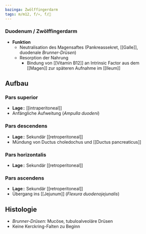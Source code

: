 ```yaml
---
bazinga: Zwölffingerdarm
tags: m/m12, f/💀, f/💩
---
```

### Duodenum / Zwölffingerdarm
- **Funktion**
	- Neutralisation des Magensaftes (Pankreassekret, [[Galle]], duodenale *Brunner-Drüsen*)
	- Resorption der Nahrung
		- Bindung von [[Vitamin B12]] an Intrinsic Factor aus dem [[Magen]] zur späteren Aufnahme im [[Ileum]]
## Aufbau
### Pars superior
- **Lage**:: [[intraperitoneal]]
- Anfängliche Aufweitung (*Ampulla duodeni*)
### Pars descendens
- **Lage**:: Sekundär [[retroperitoneal]]
- Mündung von Ductus choledochus und [[Ductus pancreaticus]]
### Pars horizontalis
- **Lage**:: Sekundär [[retroperitoneal]]
### Pars ascendens
- **Lage**:: Sekundär [[retroperitoneal]]
- Übergang ins [[Jejunum]] (*Flexura duodenojejunalis*)

## Histologie
- *Brunner-Drüsen:* Mucöse, tubuloalveoläre Drüsen
- Keine Kerckring-Falten zu Beginn